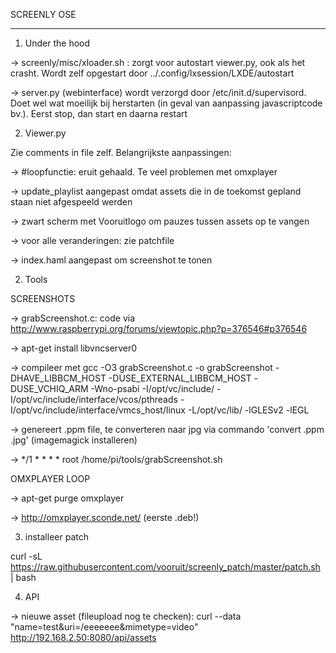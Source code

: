 SCREENLY OSE
************

1) Under the hood


-> screenly/misc/xloader.sh : zorgt voor autostart viewer.py, ook als het crasht. Wordt zelf opgestart door ../.config/lxsession/LXDE/autostart

-> server.py (webinterface) wordt verzorgd door /etc/init.d/supervisord. Doet wel wat moeilijk bij herstarten (in geval van aanpassing javascriptcode bv.). Eerst stop, dan start en daarna restart

2) Viewer.py

Zie comments in file zelf. Belangrijkste aanpassingen:

-> #loopfunctie: eruit gehaald. Te veel problemen met omxplayer

-> update_playlist aangepast omdat assets die in de toekomst gepland staan niet afgespeeld werden

-> zwart scherm met Vooruitlogo om pauzes tussen assets op te vangen

-> voor alle veranderingen: zie patchfile

-> index.haml aangepast om screenshot te tonen


2) Tools

SCREENSHOTS

-> grabScreenshot.c: code via http://www.raspberrypi.org/forums/viewtopic.php?p=376546#p376546

-> apt-get install libvncserver0

-> compileer met  gcc -O3 grabScreenshot.c -o grabScreenshot -DHAVE_LIBBCM_HOST -DUSE_EXTERNAL_LIBBCM_HOST -DUSE_VCHIQ_ARM -Wno-psabi -I/opt/vc/include/ -I/opt/vc/include/interface/vcos/pthreads -I/opt/vc/include/interface/vmcs_host/linux -L/opt/vc/lib/ -lGLESv2 -lEGL

-> genereert .ppm file, te converteren naar jpg via commando 'convert .ppm .jpg' (imagemagick installeren)

-> */1 * * * *	root	/home/pi/tools/grabScreenshot.sh

OMXPLAYER LOOP

-> apt-get purge omxplayer

-> http://omxplayer.sconde.net/ (eerste .deb!)

3) installeer patch

curl -sL https://raw.githubusercontent.com/vooruit/screenly_patch/master/patch.sh | bash

4) API

-> nieuwe asset (fileupload nog te checken): curl --data "name=test&uri=/eeeeeee&mimetype=video" http://192.168.2.50:8080/api/assets
